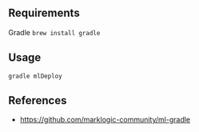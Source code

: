 ## Requirements

Gradle `brew install gradle`

## Usage

`gradle mlDeploy`

## References

* https://github.com/marklogic-community/ml-gradle
